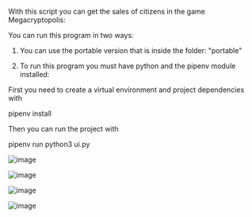 With this script you can get the sales of citizens in the game Megacryptopolis:

You can run this program in two ways:

1. You can use the portable version that is inside the folder: "portable"

2. To run this program you must have python and the pipenv module installed:

First you need to create a virtual environment and project dependencies with

pipenv install

Then you can run the project with

pipenv run python3 ui.py

![image](https://user-images.githubusercontent.com/112636008/199337676-9db1a6dd-8ce9-4575-8f3d-5f7357fa0cf7.png)

![image](https://user-images.githubusercontent.com/112636008/199337752-4a454472-6008-4f0c-912e-e3d57d2df6b8.png)

![image](https://user-images.githubusercontent.com/112636008/199337914-f2f3b041-cb55-46bb-87b4-caaad9c5546c.png)

![image](https://user-images.githubusercontent.com/112636008/199337998-eb58c70c-02f3-4169-848d-7e49f578499c.png)
